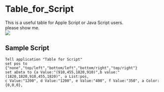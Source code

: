# Table_for_Script
This is a useful table for Apple Script or Java Script users.  
please show me.  
![](https://dl.dropbox.com/s/2batjkyx3piw4ip/tableForCreateAsCore.png?dl=0)  
## Sample Script
    Tell application "Table for Script"
    set pos to {"none","top/left","bottom/left","bottom/right","top/right"}
    set aData to {a Value:"(910,455,1820,910)",b value:"(1820,1820,910,455,1820)", a List:pos,  
    c Value:"1200", d Value:"1200", e Value:"400", f Value:"350", a Color:{0,0,0}, 

